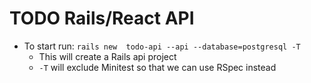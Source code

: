 # TODO Rails/React API

* To start run: `rails new  todo-api --api --database=postgresql -T`
  * This will create a Rails api project
  * `-T` will exclude Minitest so that we can use RSpec instead